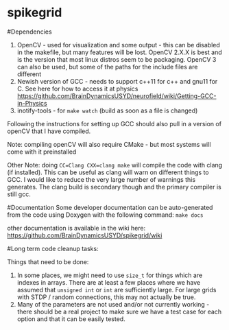 # spikegrid

#Dependencies
1. OpenCV - used for visualization and some output - this can be disabled in the makefile, but many features will be lost.
    OpenCV 2.X.X is best and is the version that most linux distros seem to be packaging.  OpenCV 3 can also be used, but some of the paths for the include files are different
2. Newish version of GCC - needs to support c++11 for c++ and gnu11 for C. See here for how to access it at physics https://github.com/BrainDynamicsUSYD/neurofield/wiki/Getting-GCC-in-Physics
3. inotify-tools - for `make watch` (build as soon as a file is changed)

Following the instructions for setting up GCC should also pull in a version of openCV that I have compiled.

Note: compiling openCV will also require CMake - but most systems will come with it preinstalled

Other Note: doing `CC=Clang CXX=clang make` will compile the code with clang (if installed).  This can be useful as clang will warn on different things to GCC. I would like to reduce the very large number of warnings this generates.  The clang build is secondary though and the primary compiler is still gcc.


#Documentation
Some developer documentation can be auto-generated from the code using Doxygen with the following command: `make docs`

other documentation is available in the wiki here: https://github.com/BrainDynamicsUSYD/spikegrid/wiki

#Long term code cleanup tasks:

Things that need to be done:

1. In some places, we might need to use `size_t` for things which are indexes in arrays.  There are at least a few places where we have assumed that `unsigned int` or `int` are sufficiently large.  For large grids with STDP / random connections, this may not actually be true.
2. Many of the parameters are not used and/or not currently working - there should be a real project to make sure we have a test case for each option and that it can be easily tested.
